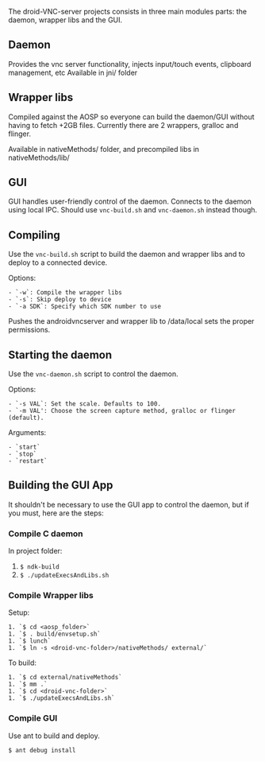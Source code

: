 The droid-VNC-server projects consists in three main modules parts: the daemon, wrapper libs and the GUI.

## Daemon

Provides the vnc server functionality, injects input/touch events, clipboard management, etc
Available in jni/ folder

## Wrapper libs

Compiled against the AOSP so everyone can build the daemon/GUI without having to fetch +2GB files.
Currently there are 2 wrappers, gralloc and flinger.

Available in nativeMethods/ folder, and precompiled libs in nativeMethods/lib/

## GUI

GUI handles user-friendly control of the daemon. Connects to the daemon using local IPC.
Should use `vnc-build.sh` and `vnc-daemon.sh` instead though.

## Compiling

Use the `vnc-build.sh` script to build the daemon and wrapper libs and to deploy to a connected device.

Options:

    - `-w`: Compile the wrapper libs
    - `-s`: Skip deploy to device
    - `-a SDK`: Specify which SDK number to use

Pushes the androidvncserver and wrapper lib to /data/local sets the proper permissions.

## Starting the daemon

Use the `vnc-daemon.sh` script to control the daemon.

Options:

    - `-s VAL`: Set the scale. Defaults to 100.
    - `-m VAL': Choose the screen capture method, gralloc or flinger (default).

Arguments:

    - `start`
    - `stop`
    - `restart`

## Building the GUI App

It shouldn't be necessary to use the GUI app to control the daemon, but if
you must, here are the steps:

### Compile C daemon

In project folder:

  1. `$ ndk-build`
  1. `$ ./updateExecsAndLibs.sh`

### Compile Wrapper libs

Setup:

    1. `$ cd <aosp_folder>`
    1. `$ . build/envsetup.sh`
    1. `$ lunch`
    1. `$ ln -s <droid-vnc-folder>/nativeMethods/ external/`

To build:

    1. `$ cd external/nativeMethods`
    1. `$ mm .`
    1. `$ cd <droid-vnc-folder>`
    1. `$ ./updateExecsAndLibs.sh`

### Compile GUI

Use ant to build and deploy.

`$ ant debug install`

